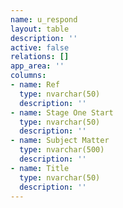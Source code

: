 ```yaml
---
name: u_respond
layout: table
description: ''
active: false
relations: []
app_area: ''
columns:
- name: Ref
  type: nvarchar(50)
  description: ''
- name: Stage One Start
  type: nvarchar(50)
  description: ''
- name: Subject Matter
  type: nvarchar(500)
  description: ''
- name: Title
  type: nvarchar(50)
  description: ''
---
```


